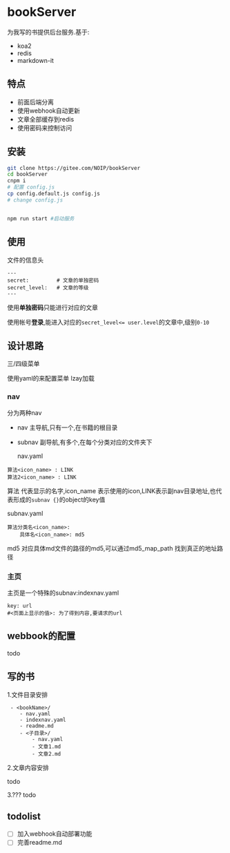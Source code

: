 # bookServer

为我写的书提供后台服务.基于:

 - koa2
 - redis
 - markdown-it

## 特点

  - 前面后端分离
  - 使用webhook自动更新
  - 文章全部缓存到redis
  - 使用密码来控制访问

## 安装

```bash
git clone https://gitee.com/NOIP/bookServer
cd bookServer
cnpm i 
# 配置 config.js
cp config.default.js config.js
# change config.js


npm run start #启动服务
```

## 使用

文件的信息头

```
---
secret:         # 文章的单独密码
secret_level:   # 文章的等级
---
```

使用**单独密码**只能进行对应的文章

使用帐号**登录**,能进入对应的`secret_level<= user.level`的文章中,级别`0-10`

## 设计思路

三/四级菜单

使用yaml的来配置菜单
lzay加载


### nav
分为两种nav

 - nav 主导航,只有一个,在书籍的根目录
 - subnav 副导航,有多个,在每个分类对应的文件夹下

   nav.yaml
```
算法<icon_name> : LINK
算法2<icon_name> : LINK
```

算法 代表显示的名字,icon_name 表示使用的icon,LINK表示副nav目录地址,也代表形成的`subnav {}`的object的key值

subnav.yaml

```
算法分类名<icon_name>:
    具体名<icon_name>: md5
```

md5 对应具体md文件的路径的md5,可以通过md5_map_path 找到真正的地址路径

### 主页

主页是一个特殊的subnav:indexnav.yaml

```
key: url
#<页面上显示的值>: 为了得到内容,要请求的url
```

## webbook的配置

todo


## 写的书

1.文件目录安排

```
 - <bookName>/
    - nav.yaml
    - indexnav.yaml
    - readme.md
    - <子目录>/
        - nav.yaml
        - 文章1.md
        - 文章2.md
```

2.文章内容安排

todo

3.???
todo


## todolist

- [ ] 加入webhook自动部署功能
- [ ] 完善readme.md
